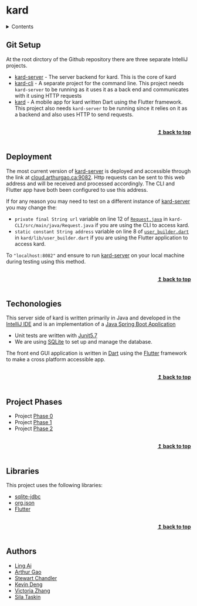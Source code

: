 # kard


<details>
  <summary>Contents</summary>

## Contents

 - [Git Setup](#git-setup)
 - [Deployment](#deployment)
 - [Framework and Technologies](#frameworks-and-technologies)
 - [Project phases](#project-phases)
 - [Libaries](#libaries)
 - [Authors](#authors)

</details>

## Git Setup

 At the root dirctory of the Github repository there are three separate IntelliJ projects.
   - [kard-server](https://github.com/CSC207-UofT/course-project-purplemongoose/tree/main/kard-server) - The server backend for kard. This is the core of kard
   - [kard-cli](https://github.com/CSC207-UofT/course-project-purplemongoose/tree/main/kard-CLI) - A separate project for the command line. This project needs `kard-server` to be running as it uses it as a back end and communicates with it using HTTP requests
   - [kard](https://github.com/CSC207-UofT/course-project-purplemongoose/tree/main/kard_project_test) - A mobile app for kard written Dart using the Flutter framework. This project also needs `kard-server` to be running since it relies on it as a backend and also uses HTTP to send requests.

<br/>
<div align="right">
    <b><a href="#kard">↥ back to top</a></b>
</div>
<br/>

## Deployment

The most current version of [kard-server](https://github.com/CSC207-UofT/course-project-purplemongoose/tree/main/kard-server) is deployed and accessible through the link at [cloud.arthurgao.ca:9082](cloud.arthurgao.ca:9082). Http requests can be sent to this web address and will be received and processed accordingly. The CLI and Flutter app have both been configured to use this address.

If for any reason you may need to test on a different instance of [kard-server](https://github.com/CSC207-UofT/course-project-purplemongoose/tree/main/kard-server) you may change the:

- `private final String url` variable on line 12 of [`Request.java`](https://github.com/CSC207-UofT/course-project-purplemongoose/blob/42027fe1e96b2b37730a83ec0f52de1b6fb15b85/kard-CLI/src/main/java/Request.java#L12) in `kard-CLI/src/main/java/Request.java` if you are using the CLI to access kard.
- `static constant String address` variable on line 8 of [`user_builder.dart`](https://github.com/CSC207-UofT/course-project-purplemongoose/blob/42027fe1e96b2b37730a83ec0f52de1b6fb15b85/kard/lib/user_builder.dart#L8) in  `kard/lib/user_builder.dart` if you are using the Flutter application to access kard.

To `"localhost:8082"` and ensure to run [kard-server](https://github.com/CSC207-UofT/course-project-purplemongoose/tree/main/kard-server) on your local machine during testing using this method.

<br/>
<div align="right">
    <b><a href="#kard">↥ back to top</a></b>
</div>
<br/>

 ## Techonologies

This server side of kard is written primarily in Java and developed in the [IntelliJ IDE](https://www.jetbrains.com/idea/) and is an implementation of a [Java Spring Boot Application](https://spring.io)

- Unit tests are written with [Junit5.7](https://junit.org/junit5/) 
- We are using [SQLite](https://www.sqlite.org/index.html) to set up and manage the database.

The front end GUI application is written in [Dart](https://dart.dev) using the [Flutter](https://flutter.dev) framework to make a cross platform accessible app.

<br/>
<div align="right">
    <b><a href="#kard">↥ back to top</a></b>
</div>
<br/>

 ## Project Phases

- Project [Phase 0](https://github.com/CSC207-UofT/course-project-purplemongoose/tree/main/phase0)
- Project [Phase 1](https://github.com/CSC207-UofT/course-project-purplemongoose/tree/main/phase1)
- Project [Phase 2](https://github.com/CSC207-UofT/course-project-purplemongoose/tree/main/phase2)

<br/>
<div align="right">
    <b><a href="#kard">↥ back to top</a></b>
</div>

<br/>

## Libraries

This project uses the following libraries:

- [sqlite-jdbc](https://mvnrepository.com/artifact/org.xerial/sqlite-jdbc)
- [org.json](https://mvnrepository.com/artifact/org.json/json)
- [Flutter](https://flutter.dev)

<br/>
<div align="right">
    <b><a href="#kard">↥ back to top</a></b>
</div>
<br/>

 ## Authors

- [Ling Ai](https://github.com/warzone2243)
- [Arthur Gao](https://github.com/Affixrevy)
- [Stewart Chandler](https://github.com/StewartChandler)
- [Kevin Deng](https://github.com/tiantian205)
- [Victoria Zhang](https://github.com/vzhang1112)
- [Sila Taskin](https://github.com/mericsila)
